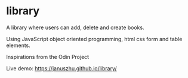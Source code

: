 # library

A library where users can add, delete and create books.

Using JavaScript object oriented programming, html css form and table elements.

Inspirations from the Odin Project

Live demo: https://januszhu.github.io/library/
